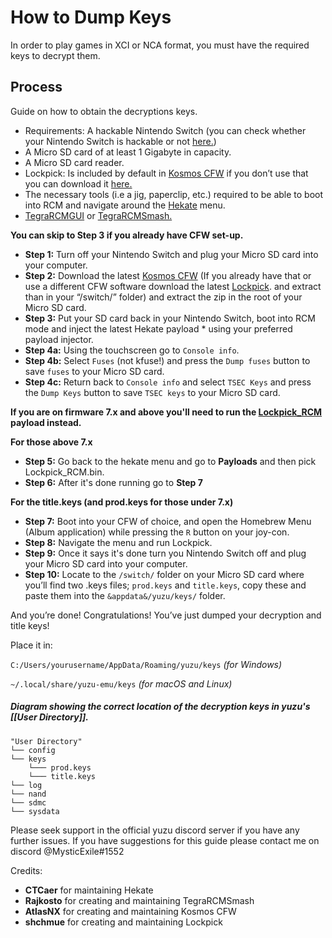  How to Dump Keys
 ================
 In order to play games in XCI or NCA format, you must have the required keys to decrypt them.

 ## Process
Guide on how to obtain the decryptions keys.

* Requirements: A hackable Nintendo Switch (you can check whether your Nintendo Switch is hackable or not [here.](https://akdm.github.io/ssnc/checker/))
* A Micro SD card of at least 1 Gigabyte in capacity.
* A Micro SD card reader.
* Lockpick: Is included by default in [Kosmos CFW](https://github.com/AtlasNX/Kosmos/releases) if you don’t use that you can download it [here.](https://github.com/shchmue/Lockpick/releases)
* The necessary tools (i.e a jig, paperclip, etc.) required to be able to boot into RCM and navigate around the [Hekate](https://github.com/CTCaer/hekate/releases) 
  menu.
* [TegraRCMGUI](https://github.com/eliboa/TegraRcmGUI/releases/download/2.5/TegraRcmGUI_v2.5_Installer.msi) or [TegraRCMSmash.](https://files.sshnuke.net/TegraRcmSmash1213.zip)

**You can skip to Step 3 if you already have CFW set-up.**
* **Step 1:** Turn off your Nintendo Switch and plug your Micro SD card into your computer.
* **Step 2:** Download the latest [Kosmos CFW](https://github.com/AtlasNX/Kosmos/releases) (If you already have that or use a different CFW software download the latest [Lockpick](https://github.com/shchmue/Lockpick/releases). and extract than in your “/switch/” folder) and extract the zip in the root of your Micro SD card.
* **Step 3:** Put your SD card back in your Nintendo Switch, boot into RCM mode and inject the latest Hekate payload * using your preferred payload injector.
* **Step 4a:** Using the touchscreen go to `Console info`.
* **Step 4b:** Select `Fuses` (not kfuse!) and press the `Dump fuses` button to save `fuses` to your Micro SD card.
* **Step 4c:** Return back to `Console info`  and select `TSEC Keys` and press the `Dump Keys` button to save `TSEC keys` to your Micro SD card.

**If you are on firmware 7.x and above you'll need to run the [Lockpick_RCM](https://github.com/shchmue/Lockpick_RCM/releases) payload instead.**

**For those above 7.x**
* **Step 5:** Go back to the hekate menu and go to **Payloads** and then pick Lockpick_RCM.bin.
* **Step 6:** After it's done running go to **Step 7**

**For the title.keys (and prod.keys for those under 7.x)**

* **Step 7:** Boot into your CFW of choice, and open the Homebrew Menu (Album application) while pressing the `R` button on your joy-con.
* **Step 8:** Navigate the menu and run Lockpick.
* **Step 9:** Once it says it's done turn you Nintendo Switch off and plug your Micro SD card into your computer.
* **Step 10:** Locate to the `/switch/` folder on your Micro SD card where you’ll find two .keys files; `prod.keys` and `title.keys`, copy these and paste them into the `&appdata&/yuzu/keys/` folder.

And you’re done! Congratulations! You’ve just dumped your decryption and title keys!

Place it in:

 `C:/Users/yourusername/AppData/Roaming/yuzu/keys` _(for Windows)_
 
 `~/.local/share/yuzu-emu/keys` _(for macOS and Linux)_

##### Diagram showing the correct location of the decryption keys in yuzu's [[User Directory]].

```
"User Directory"
└── config
└── keys
    └─── prod.keys
    └─── title.keys
└── log
└── nand
└── sdmc
└── sysdata
```
Please seek support in the official yuzu discord server if you have any further issues.
If you have suggestions for this guide please contact me on discord @MysticExile#1552

Credits:

* **CTCaer** for maintaining Hekate
* **Rajkosto** for creating and maintaining TegraRCMSmash
* **AtlasNX** for creating and maintaining Kosmos CFW
* **shchmue** for creating and maintaining Lockpick
 
